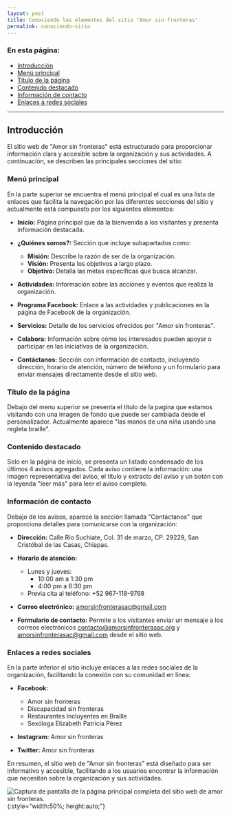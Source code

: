 ```yaml
---
layout: post
title: Conociendo los elementos del sitio "Amor sin fronteras"
permalink: conociendo-sitio
---
```


### En esta página:

- [Introducción](#introducción)
- [Menú principal](#menú-principal)
- [Título de la página](#título-de-la-página)
- [Contenido destacado](#contenido-destacado)
- [Información de contacto](#información-de-contacto)
- [Enlaces a redes sociales](#enlaces-a-redes-sociales)

---

## Introducción

El sitio web de "Amor sin fronteras" está estructurado para proporcionar información clara y accesible sobre la organización y sus actividades. A continuación, se describen las principales secciones del sitio:

### Menú principal

En la parte superior se encuentra el menú principal el cual es una lista de enlaces que facilita la navegación por las diferentes secciones del sitio y actualmente está compuesto por los siguientes elementos:

- **Inicio:** Página principal que da la bienvenida a los visitantes y presenta información destacada.

- **¿Quiénes somos?:** Sección que incluye subapartados como:
  - **Misión:** Describe la razón de ser de la organización.
  - **Visión:** Presenta los objetivos a largo plazo.
  - **Objetivo:** Detalla las metas específicas que busca alcanzar.

- **Actividades:** Información sobre las acciones y eventos que realiza la organización.

- **Programa Facebook:** Enlace a las actividades y publicaciones en la página de Facebook de la organización.

- **Servicios:** Detalle de los servicios ofrecidos por "Amor sin fronteras".

- **Colabora:** Información sobre cómo los interesados pueden apoyar o participar en las iniciativas de la organización.

- **Contáctanos:** Sección con información de contacto, incluyendo dirección, horario de atención, número de teléfono y un formulario para enviar mensajes directamente desde el sitio web.

### Título de la página

Debajo del menu superior se presenta el título de la pagina que estamos visitando con una imagen de fondo que puede ser cambiada desde el personalizador. Actualmente aparece "las manos de una niña usando una regleta braille".

### Contenido destacado

Solo en la página de inicio, se presenta un listado condensado de los últimos 4 avisos agregados. Cada aviso contiene la información: una imagen representativa del aviso, el título y extracto del aviso y un botón con la leyenda "leer más" para leer el aviso completo.

### Información de contacto

Debajo de los avisos, aparece la sección llamada "Contáctanos" que proporciona detalles para comunicarse con la organización:

- **Dirección:** Calle Río Suchiate, Col. 31 de marzo, CP. 29229, San Cristóbal de las Casas, Chiapas.

- **Horario de atención:**
  - Lunes y jueves:
    - 10:00 am a 1:30 pm
    - 4:00 pm a 6:30 pm
  - Previa cita al teléfono: +52 967-118-9768

- **Correo electrónico:** amorsinfronterasac@gmail.com

- **Formulario de contacto:** Permite a los visitantes enviar un mensaje a los correos electrónicos contacto@amorsinfronterasac.org y amorsinfronterasac@gmail.com desde el sitio web.

### Enlaces a redes sociales

En la parte inferior el sitio incluye enlaces a las redes sociales de la organización, facilitando la conexión con su comunidad en línea:

- **Facebook:**
  - Amor sin fronteras
  - Discapacidad sin fronteras
  - Restaurantes Incluyentes en Braille
  - Sexóloga Elizabeth Patricia Pérez

- **Instagram:** Amor sin fronteras

- **Twitter:** Amor sin fronteras

En resumen, el sitio web de "Amor sin fronteras" está diseñado para ser informativo y accesible, facilitando a los usuarios encontrar la información que necesitan sobre la organización y sus actividades.

![Captura de pantalla de la página principal completa del sitio web de amor sin fronteras.](images/conociendo-sitio.png){:style="width:50%; height:auto;"}